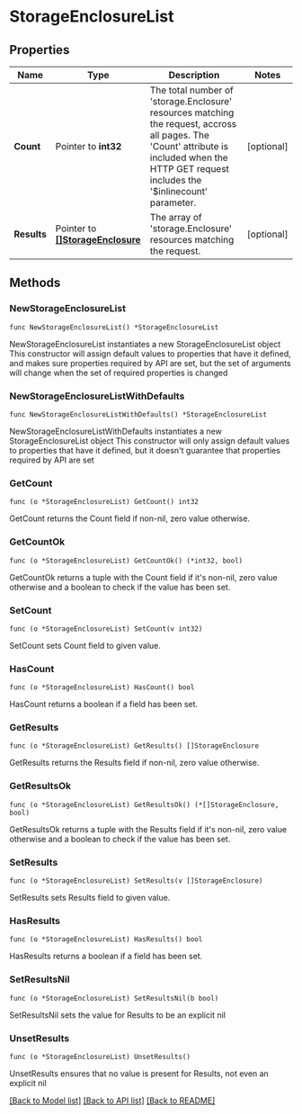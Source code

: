 # StorageEnclosureList

## Properties

Name | Type | Description | Notes
------------ | ------------- | ------------- | -------------
**Count** | Pointer to **int32** | The total number of &#39;storage.Enclosure&#39; resources matching the request, accross all pages. The &#39;Count&#39; attribute is included when the HTTP GET request includes the &#39;$inlinecount&#39; parameter. | [optional] 
**Results** | Pointer to [**[]StorageEnclosure**](storage.Enclosure.md) | The array of &#39;storage.Enclosure&#39; resources matching the request. | [optional] 

## Methods

### NewStorageEnclosureList

`func NewStorageEnclosureList() *StorageEnclosureList`

NewStorageEnclosureList instantiates a new StorageEnclosureList object
This constructor will assign default values to properties that have it defined,
and makes sure properties required by API are set, but the set of arguments
will change when the set of required properties is changed

### NewStorageEnclosureListWithDefaults

`func NewStorageEnclosureListWithDefaults() *StorageEnclosureList`

NewStorageEnclosureListWithDefaults instantiates a new StorageEnclosureList object
This constructor will only assign default values to properties that have it defined,
but it doesn't guarantee that properties required by API are set

### GetCount

`func (o *StorageEnclosureList) GetCount() int32`

GetCount returns the Count field if non-nil, zero value otherwise.

### GetCountOk

`func (o *StorageEnclosureList) GetCountOk() (*int32, bool)`

GetCountOk returns a tuple with the Count field if it's non-nil, zero value otherwise
and a boolean to check if the value has been set.

### SetCount

`func (o *StorageEnclosureList) SetCount(v int32)`

SetCount sets Count field to given value.

### HasCount

`func (o *StorageEnclosureList) HasCount() bool`

HasCount returns a boolean if a field has been set.

### GetResults

`func (o *StorageEnclosureList) GetResults() []StorageEnclosure`

GetResults returns the Results field if non-nil, zero value otherwise.

### GetResultsOk

`func (o *StorageEnclosureList) GetResultsOk() (*[]StorageEnclosure, bool)`

GetResultsOk returns a tuple with the Results field if it's non-nil, zero value otherwise
and a boolean to check if the value has been set.

### SetResults

`func (o *StorageEnclosureList) SetResults(v []StorageEnclosure)`

SetResults sets Results field to given value.

### HasResults

`func (o *StorageEnclosureList) HasResults() bool`

HasResults returns a boolean if a field has been set.

### SetResultsNil

`func (o *StorageEnclosureList) SetResultsNil(b bool)`

 SetResultsNil sets the value for Results to be an explicit nil

### UnsetResults
`func (o *StorageEnclosureList) UnsetResults()`

UnsetResults ensures that no value is present for Results, not even an explicit nil

[[Back to Model list]](../README.md#documentation-for-models) [[Back to API list]](../README.md#documentation-for-api-endpoints) [[Back to README]](../README.md)


